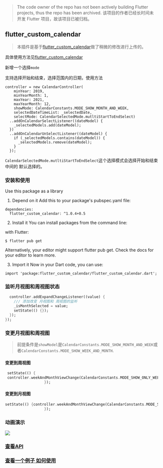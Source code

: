 > The code owner of the repo has not been actively building Flutter projects, thus the repo has been archived.
> 该项目的作者已经长时间未开发 Flutter 项目，故该项目已被归档。

## flutter_custom_calendar
> 本插件是基于[flutter_custom_calendar](https://github.com/fluttercandies/flutter_custom_calendar)做了稍微的修改进行上传的。

具体使用方法见[flutter_custom_calendar](https://github.com/ifgyong/flutter_custom_calendar)

新增一个选择`mode`

支持选择开始和结束，选择范围内的日期，使用方法

```
controller = new CalendarController(
    minYear: 2019,
    minYearMonth: 1,
    maxYear: 2021,
    maxYearMonth: 12,
    showMode: CalendarConstants.MODE_SHOW_MONTH_AND_WEEK,
    selectedDateTimeList: _selectedDate,
    selectMode: CalendarSelectedMode.mutltiStartToEndSelect)
  ..addOnCalendarSelectListener((dateModel) {
    _selectedModels.add(dateModel);
  })
  ..addOnCalendarUnSelectListener((dateModel) {
    if (_selectedModels.contains(dateModel)) {
      _selectedModels.remove(dateModel);
    }
  });

```
`CalendarSelectedMode.mutltiStartToEndSelect`这个选择模式会选择开始和结束中间的 默认选择的。


### 安装和使用

Use this package as a library
1. Depend on it
Add this to your package's pubspec.yaml file:

```
dependencies:
  flutter_custom_calendar: ^1.0.4+0.5
```

2. Install it
You can install packages from the command line:

with Flutter:

```
$ flutter pub get
```

Alternatively, your editor might support flutter pub get. Check the docs for your editor to learn more.

3. Import it
Now in your Dart code, you can use:

```
import 'package:flutter_custom_calendar/flutter_custom_calendar.dart';
```
### 监听月视图和周视图状态

```dart    WidgetsBinding.instance.addPostFrameCallback((timeStamp) {
  controller.addExpandChangeListener((value) {
    /// 添加改变 月视图和 周视图的监听
    _isMonthSelected = value;
    setState(() {});
  });
});
```
### 变更月视图和周视图
> 前提条件是`showModel`是`CalendarConstants.MODE_SHOW_MONTH_AND_WEEK`或者`CalendarConstants.MODE_SHOW_WEEK_AND_MONTH`.

#### 变更到周视图
```dart
 setState(() {
 controller.weekAndMonthViewChange(CalendarConstants.MODE_SHOW_ONLY_WEEK);
                  });
```

#### 变更到月视图
```dart
setState(() {controller.weekAndMonthViewChange(CalendarConstants.MODE_SHOW_ONLY_MONTH);
                  });
```

### 动画演示
![](img.gif)
### [查看API](https://github.com/ifgyong/flutter_custom_calendar/blob/master/API.md)

### [查看一个例子 如何使用](https://github.com/ifgyong/flutter_custom_calendar/blob/master/example/lib/main.dart)
